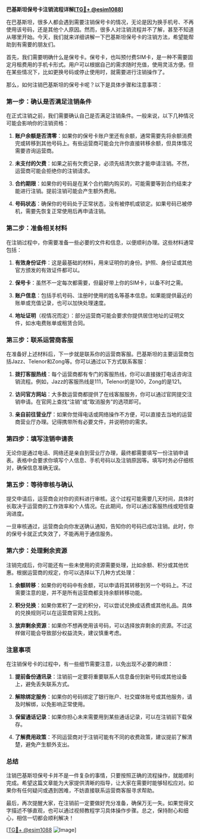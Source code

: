 **巴基斯坦保号卡注销流程详解[[TG💪+ @esim1088](https://t.me/s/esim1088)]**

在巴基斯坦，很多人都会遇到需要注销保号卡的情况，无论是因为换手机号、不再使用该号码，还是其他个人原因。然而，很多人对注销流程并不了解，甚至不知道从哪里开始。今天，我们就来详细讲解一下巴基斯坦保号卡的注销方法，希望能帮助到有需要的朋友们。

首先，我们需要明确什么是保号卡。保号卡，也叫预付费SIM卡，是一种不需要固定月租费用的手机卡形式。用户可以根据自己的需求随时充值，使用灵活方便。但在某些情况下，比如更换号码或停止使用时，就需要进行注销操作了。

那么，如何注销巴基斯坦的保号卡呢？以下是具体步骤和注意事项：

### **第一步：确认是否满足注销条件**

在正式注销之前，我们需要确认自己是否满足注销条件。一般来说，以下几种情况可能会影响你的注销资格：

1. **账户余额是否清零**：如果你的保号卡账户里还有余额，通常需要先将余额消费完或转移到其他号码上。有些运营商可能会允许你直接转移余额，但具体情况需要咨询运营商。
   
2. **未支付的欠费**：如果之前有欠费记录，必须先结清欠款才能申请注销。不然，运营商可能会拒绝你的注销请求。

3. **合约期限**：如果你的号码是在某个合约期内购买的，可能需要等到合约结束才能进行注销。提前注销可能会产生额外费用。

4. **号码状态**：确保你的号码处于正常状态，没有被停机或锁定。如果号码已被停机，需要先恢复正常使用后再申请注销。

### **第二步：准备相关材料**

在注销过程中，你需要准备一些必要的文件和信息，以便顺利办理。这些材料通常包括：

1. **有效身份证件**：这是最基础的材料，用来证明你的身份。护照、身份证或其他官方颁发的有效证件都可以。

2. **保号卡**：虽然不一定每次都需要，但最好带上你的SIM卡，以备不时之需。

3. **账户信息**：包括手机号码、注册时使用的姓名等基本信息。如果能提供最近的账单或充值记录，也可以加快处理速度。

4. **地址证明**（视情况而定）：部分运营商可能会要求你提供居住地址的证明文件，如水电费账单或租赁合同。

### **第三步：联系运营商客服**

在准备好上述材料后，下一步就是联系你的运营商客服。巴基斯坦的主要运营商包括Jazz、Telenor和Zong等。你可以通过以下方式联系客服：

1. **拨打客服热线**：每个运营商都有专门的客服热线，你可以直接拨打电话咨询注销流程。例如，Jazz的客服热线是111，Telenor的是100，Zong的是121。

2. **访问官方网站**：大多数运营商都提供了在线客服服务，你可以通过官网提交注销申请。在官网上查找“注销”或“取消服务”的选项即可。

3. **亲自前往营业厅**：如果你觉得电话或网络操作不方便，可以直接去当地的运营商营业厅办理。记得携带所有必要文件，并说明你的需求。

### **第四步：填写注销申请表**

无论你是通过电话、网络还是亲自到营业厅办理，最终都需要填写一份注销申请表。表格中会要求你填写个人信息、手机号码以及注销原因等。填写时务必仔细核对，确保信息准确无误。

### **第五步：等待审核与确认**

提交申请后，运营商会对你的资料进行审核。这个过程可能需要几天时间，具体时长取决于运营商的工作效率和个人情况。在此期间，你可以通过客服热线或短信查询进度。

一旦审核通过，运营商会向你发送确认通知，告知你的号码已成功注销。此时，你的保号卡就正式失效了，不能再用于通信服务。

### **第六步：处理剩余资源**

注销完成后，你可能还有一些未使用的资源需要处理，比如余额、积分或其他优惠。根据运营商的规定，你可以选择以下几种方式处理：

1. **余额转移**：如果你的号码中有余额，可以申请将其转移到另一个号码上。不过需要注意的是，并不是所有运营商都支持余额转移功能。

2. **积分兑换**：如果你累积了一定的积分，可以尝试兑换成话费或其他礼品。具体的兑换规则可以在运营商官网上找到。

3. **放弃剩余资源**：如果你不想再使用该号码，可以选择放弃剩余的资源。不过这样做可能会导致部分权益流失，建议慎重考虑。

### **注意事项**

在注销保号卡的过程中，有一些细节需要注意，以免出现不必要的麻烦：

1. **提前备份通讯录**：注销前一定要将重要联系人信息备份到新号码或其他设备上，避免丢失联系方式。

2. **解除绑定服务**：如果你的号码绑定了银行账户、社交媒体账号或其他服务，请及时解绑，以免影响正常使用。

3. **保留通话记录**：如果你担心未来需要用到某些通话记录，可以在注销前下载保存。

4. **了解费用政策**：不同运营商对于注销可能有不同的收费政策，建议提前了解清楚，避免产生额外支出。

### **总结**

注销巴基斯坦保号卡并不是一件复杂的事情，只要按照正确的流程操作，就能顺利完成。希望这篇文章能为大家提供清晰的指导，让大家在需要时能够轻松应对。如果你有任何疑问或遇到困难，不妨直接联系运营商客服寻求帮助。

最后，再次提醒大家，在注销前一定要做好充分准备，确保万无一失。如果觉得文字描述不够直观，也可以通过视频教程学习具体操作步骤。总之，保持耐心和细心，相信一切都会顺利解决！

[[TG💪+ @esim1088](https://t.me/s/esim1088) ![Image](https://i.postimg.cc/4NQfJmqS/Snipaste-2025-05-13-00-14-12.png)]